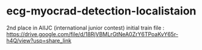 # ecg-myocrad-detection-localistaion
2nd place in AIIJC (international junior contest)
initial train file : https://drive.google.com/file/d/18RjVBMLrGtNeA0ZrY6TPoaKvY65r-h4Q/view?usp=share_link
